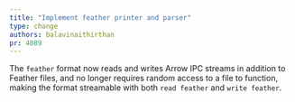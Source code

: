 ```yaml
---
title: "Implement feather printer and parser"
type: change
authors: balavinaithirthan
pr: 4089
---
```


The `feather` format now reads and writes Arrow IPC streams in addition to
Feather files, and no longer requires random access to a file to function,
making the format streamable with both `read feather` and `write feather`.

